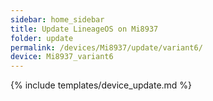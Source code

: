 ```yaml
---
sidebar: home_sidebar
title: Update LineageOS on Mi8937
folder: update
permalink: /devices/Mi8937/update/variant6/
device: Mi8937_variant6
---
```

{% include templates/device_update.md %}

